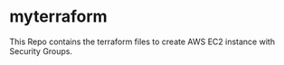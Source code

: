 # myterraform
This Repo contains the terraform files to create AWS EC2 instance with Security Groups.

